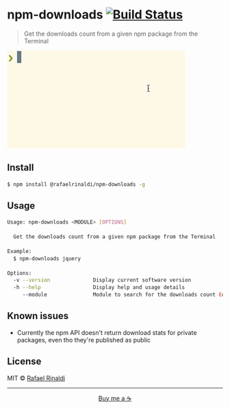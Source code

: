# npm-downloads [![Build Status](https://semaphoreci.com/api/v1/projects/2a033503-58f0-4d08-ba32-f883ad912067/680199/badge.svg)](https://semaphoreci.com/rafaelrinaldi/npm-downloads)

> Get the downloads count from a given npm package from the Terminal

![demo](./demo.gif)

## Install

```sh
$ npm install @rafaelrinaldi/npm-downloads -g
```

## Usage

```sh
Usage: npm-downloads <MODULE> [OPTIONS]

  Get the downloads count from a given npm package from the Terminal

Example:
  $ npm-downloads jquery

Options:
  -v --version              Display current software version
  -h --help                 Display help and usage details
     --module               Module to search for the downloads count (or you can just pass it along as seen on the example)
```

## Known issues

* Currently the npm API doesn't return download stats for private packages, even tho they're published as public

## License

MIT :copyright: [Rafael Rinaldi](http://rinaldi.io)

---

<p align="center">
  <a href="https://buymeacoff.ee/rinaldi" title="Buy me a coffee">Buy me a ☕</a>
</p>
